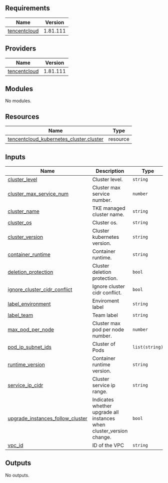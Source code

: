 ## Requirements

| Name | Version |
|------|---------|
| <a name="requirement_tencentcloud"></a> [tencentcloud](#requirement\_tencentcloud) | 1.81.111 |

## Providers

| Name | Version |
|------|---------|
| <a name="provider_tencentcloud"></a> [tencentcloud](#provider\_tencentcloud) | 1.81.111 |

## Modules

No modules.

## Resources

| Name | Type |
|------|------|
| [tencentcloud_kubernetes_cluster.cluster](https://registry.terraform.io/providers/tencentcloudstack/tencentcloud/1.81.111/docs/resources/kubernetes_cluster) | resource |

## Inputs

| Name | Description | Type | Default | Required |
|------|-------------|------|---------|:--------:|
| <a name="input_cluster_level"></a> [cluster\_level](#input\_cluster\_level) | Cluster level. | `string` | `"L5"` | no |
| <a name="input_cluster_max_service_num"></a> [cluster\_max\_service\_num](#input\_cluster\_max\_service\_num) | Cluster max service number. | `number` | n/a | yes |
| <a name="input_cluster_name"></a> [cluster\_name](#input\_cluster\_name) | TKE managed cluster name. | `string` | n/a | yes |
| <a name="input_cluster_os"></a> [cluster\_os](#input\_cluster\_os) | Cluster os. | `string` | n/a | yes |
| <a name="input_cluster_version"></a> [cluster\_version](#input\_cluster\_version) | Cluster kubernetes version. | `string` | n/a | yes |
| <a name="input_container_runtime"></a> [container\_runtime](#input\_container\_runtime) | Container runtime. | `string` | `"containerd"` | no |
| <a name="input_deletion_protection"></a> [deletion\_protection](#input\_deletion\_protection) | Cluster deletion protection. | `bool` | `true` | no |
| <a name="input_ignore_cluster_cidr_conflict"></a> [ignore\_cluster\_cidr\_conflict](#input\_ignore\_cluster\_cidr\_conflict) | Ignore cluster cidr conflict. | `bool` | `true` | no |
| <a name="input_label_environment"></a> [label\_environment](#input\_label\_environment) | Enviroment label | `string` | n/a | yes |
| <a name="input_label_team"></a> [label\_team](#input\_label\_team) | Team label | `string` | n/a | yes |
| <a name="input_max_pod_per_node"></a> [max\_pod\_per\_node](#input\_max\_pod\_per\_node) | Cluster max pod per node number. | `number` | n/a | yes |
| <a name="input_pod_ip_subnet_ids"></a> [pod\_ip\_subnet\_ids](#input\_pod\_ip\_subnet\_ids) | Cluster of Pods | `list(string)` | n/a | yes |
| <a name="input_runtime_version"></a> [runtime\_version](#input\_runtime\_version) | Container runtime version. | `string` | `"1.6.9"` | no |
| <a name="input_service_ip_cidr"></a> [service\_ip\_cidr](#input\_service\_ip\_cidr) | Cluster service ip range. | `string` | n/a | yes |
| <a name="input_upgrade_instances_follow_cluster"></a> [upgrade\_instances\_follow\_cluster](#input\_upgrade\_instances\_follow\_cluster) | Indicates whether upgrade all instances when cluster\_version change. | `bool` | n/a | yes |
| <a name="input_vpc_id"></a> [vpc\_id](#input\_vpc\_id) | ID of the VPC | `string` | n/a | yes |

## Outputs

No outputs.
